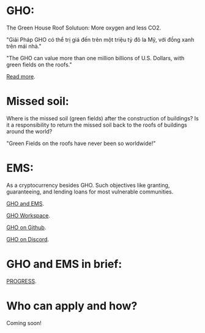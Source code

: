 # GHO:
The Green House Roof Solutuon: More oxygen and less CO2.

"Giải Pháp GHO có thể trị giá đến trên một triệu tỷ đô la Mỹ, với đồng xanh trên mái nhà."

"The GHO can value more than one million billions of U.S. Dollars, with green fields on the roofs."

[Read more](https://cutt.ly/UCQzkat).


# Missed soil:
Where is the missed soil (green fields) after the construction of buildings?
Is it a responsibility to return the missed soil back to the roofs of buildings around the world?


"Green Fields on the roofs have never been so worldwide!"


# EMS:
As a cryptocurrency besides GHO. Such objectives like granting, guaranteeing, and lending loans for most vulnerable communities.

[GHO and EMS](https://t.me/emsaction).

[GHO Workspace](https://ghospace.slack.com).

[GHO on Github](https://github.com/GHO-FUND).

[GHO on Discord](https://cutt.ly/CCx2bfC).


# GHO and EMS in brief:
[PROGRESS](https://cutt.ly/ACzE5ey).


# Who can apply and how?
Coming soon!
